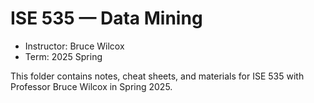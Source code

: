 # ISE 535 — Data Mining

- Instructor: Bruce Wilcox
- Term: 2025 Spring

This folder contains notes, cheat sheets, and materials for ISE 535 with Professor Bruce Wilcox in Spring 2025.

